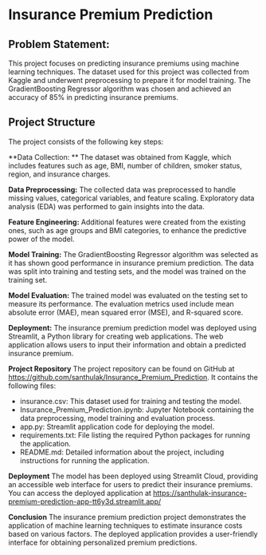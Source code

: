 # Insurance Premium Prediction

## Problem Statement:

This project focuses on predicting insurance premiums using machine learning techniques. The dataset used for this project was collected from Kaggle and underwent preprocessing to prepare it for model training. The GradientBoosting Regressor algorithm was chosen and achieved an accuracy of 85% in predicting insurance premiums.

## Project Structure

The project consists of the following key steps:

**Data Collection: ** The dataset was obtained from Kaggle, which includes features such as age, BMI, number of children, smoker status, region, and insurance charges.

**Data Preprocessing:** The collected data was preprocessed to handle missing values, categorical variables, and feature scaling. Exploratory data analysis (EDA) was performed to gain insights into the data.

**Feature Engineering:** Additional features were created from the existing ones, such as age groups and BMI categories, to enhance the predictive power of the model.

**Model Training:** The GradientBoosting Regressor algorithm was selected as it has shown good performance in insurance premium prediction. The data was split into training and testing sets, and the model was trained on the training set.

**Model Evaluation:** The trained model was evaluated on the testing set to measure its performance. The evaluation metrics used include mean absolute error (MAE), mean squared error (MSE), and R-squared score.

**Deployment:** The insurance premium prediction model was deployed using Streamlit, a Python library for creating web applications. The web application allows users to input their information and obtain a predicted insurance premium.

**Project Repository**
The project repository can be found on GitHub at https://github.com/santhulak/Insurance_Premium_Prediction. It contains the following files:

- insurance.csv: This dataset used for training and testing the model.
- Insurance_Premium_Prediction.ipynb: Jupyter Notebook containing the data preprocessing, model training and evaluation process.
- app.py: Streamlit application code for deploying the model.
- requirements.txt: File listing the required Python packages for running the application.
- README.md: Detailed information about the project, including instructions for running the application.

**Deployment**
The model has been deployed using Streamlit Cloud, providing an accessible web interface for users to predict their insurance premiums. You can access the deployed application at https://santhulak-insurance-premium-prediction-app-tt6y3d.streamlit.app/

**Conclusion**
The insurance premium prediction project demonstrates the application of machine learning techniques to estimate insurance costs based on various factors. The deployed application provides a user-friendly interface for obtaining personalized premium predictions.

